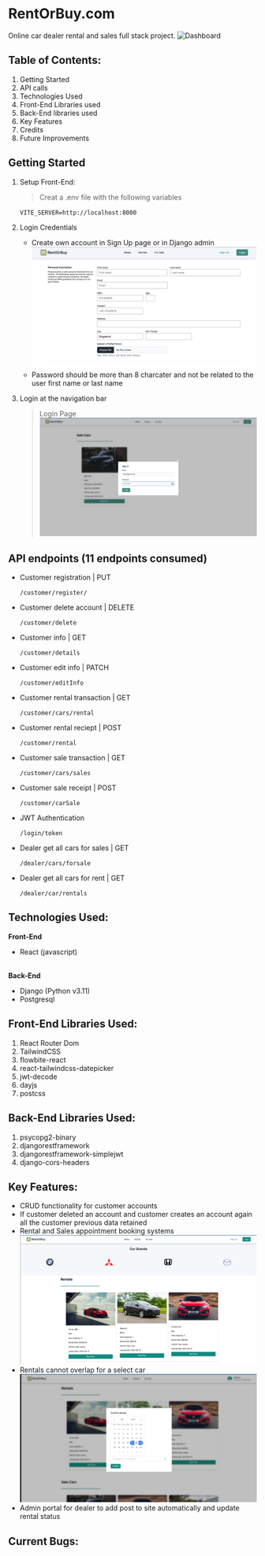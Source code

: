 # RentOrBuy.com

Online car dealer rental and sales full stack project.
![Dashboard](rentorbuy_frontEnd/src/screenshots/Homepage.png)

## Table of Contents:
1. Getting Started
2. API calls
3. Technologies Used
4. Front-End Libraries used
5. Back-End libraries used
6. Key Features
7. Credits 
8. Future Improvements 


## Getting Started 

1. Setup Front-End:
   >Creat a .env file with the following variables
   ```
   VITE_SERVER=http://localhost:8000
   ```
   
  
2. Login Credentials 
   - Create own account in Sign Up page or in Django admin
     ![Sign Up](rentorbuy_frontEnd/src/screenshots/SignUp.png)
   - Password should be more than 8 charcater and not be related to the user first name or last name

3. Login at the navigation bar 
   >Login Page
   ![Login Page](rentorbuy_frontEnd/src/screenshots/Login.png)




## API endpoints (11 endpoints consumed)

   - Customer registration | PUT
     ```
     /customer/register/
     ```
   - Customer delete account | DELETE
     ```
     /customer/delete
     ```
  - Customer info | GET
    ```
    /customer/details
    ```
  - Customer edit info | PATCH
    ```
    /customer/editInfo
    ```
  - Customer rental transaction | GET
    ```
    /customer/cars/rental
    ```
  - Customer rental reciept | POST
    ```
    /customer/rental
    ```
 - Customer sale transaction | GET
   ```
   /customer/cars/sales 
   ```
 - Customer sale receipt | POST
   ```
   /customer/carSale 
   ```
 - JWT Authentication
   ```
   /login/token
   ```
 - Dealer get all cars for sales | GET
   ```
   /dealer/cars/forsale
   ```
- Dealer get all cars for rent | GET
  ```
  /dealer/car/rentals
  ```
   

## Technologies Used:
**Front-End**
- React (javascript)
 <br/><br/>

**Back-End**
- Django (Python v3.11)
- Postgresql 

## Front-End Libraries Used: 
1. React Router Dom 
2. TailwindCSS 
3. flowbite-react
4. react-tailwindcss-datepicker
5. jwt-decode
6. dayjs
7. postcss

## Back-End Libraries Used: 
1. psycopg2-binary
2. djangorestframework
3. djangorestframework-simplejwt
4. django-cors-headers

## Key Features:
- CRUD functionality for customer accounts
- If customer deleted an account and customer creates an account again all the customer previous data retained
- Rental and Sales appointment booking systems
![Rental](rentorbuy_frontEnd/src/screenshots/Rentals.png)
- Rentals cannot overlap for a select car
![Booking](rentorbuy_frontEnd/src/screenshots/RentalBooking.png)
- Admin portal for dealer to add post to site automatically and update rental status 


## Current Bugs:
